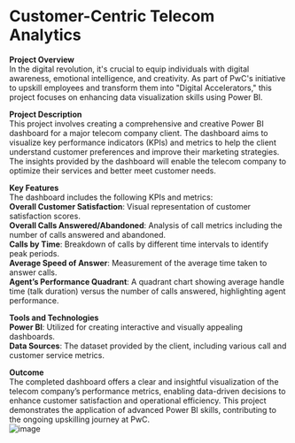 # Customer-Centric Telecom Analytics
**Project Overview**<br>
In the digital revolution, it's crucial to equip individuals with digital awareness, emotional intelligence, and creativity. As part of PwC's initiative to upskill employees and transform them into "Digital Accelerators," this project focuses on enhancing data visualization skills using Power BI.

**Project Description**<br>
This project involves creating a comprehensive and creative Power BI dashboard for a major telecom company client. The dashboard aims to visualize key performance indicators (KPIs) and metrics to help the client understand customer preferences and improve their marketing strategies. The insights provided by the dashboard will enable the telecom company to optimize their services and better meet customer needs.

**Key Features**<br>
The dashboard includes the following KPIs and metrics:<br>
**Overall Customer Satisfaction**: Visual representation of customer satisfaction scores.<br>
**Overall Calls Answered/Abandoned**: Analysis of call metrics including the number of calls answered and abandoned.<br>
**Calls by Time**: Breakdown of calls by different time intervals to identify peak periods.<br>
**Average Speed of Answer**: Measurement of the average time taken to answer calls.<br>
**Agent’s Performance Quadrant**: A quadrant chart showing average handle time (talk duration) versus the number of calls answered, highlighting agent performance.<br>

**Tools and Technologies**<br>
**Power BI**: Utilized for creating interactive and visually appealing dashboards.<br>
**Data Sources**: The dataset provided by the client, including various call and customer service metrics.<br>

**Outcome**<br>
The completed dashboard offers a clear and insightful visualization of the telecom company’s performance metrics, enabling data-driven decisions to enhance customer satisfaction and operational efficiency. This project demonstrates the application of advanced Power BI skills, contributing to the ongoing upskilling journey at PwC.<br>
![image](https://github.com/NikitaPPatil/Telecom-Marketing-KPI-Dashboard/blob/main/Call_Trends.JPG)
